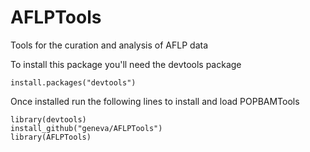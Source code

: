 AFLPTools
=========

Tools for the curation and analysis of AFLP data


To install this package you'll need the devtools package
```
install.packages("devtools")
```
Once installed run the following lines to install and load POPBAMTools
```
library(devtools)
install_github("geneva/AFLPTools")
library(AFLPTools)
```